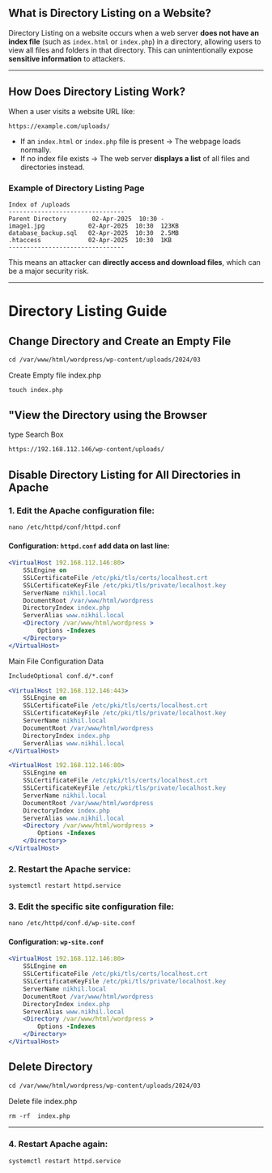 ## **What is Directory Listing on a Website?**  
Directory Listing on a website occurs when a web server **does not have an index file** (such as `index.html` or `index.php`) in a directory, allowing users to view all files and folders in that directory. This can unintentionally expose **sensitive information** to attackers.  

---

## **How Does Directory Listing Work?**  
When a user visits a website URL like:  
```
https://example.com/uploads/
```
- If an `index.html` or `index.php` file is present → The webpage loads normally.  
- If no index file exists → The web server **displays a list** of all files and directories instead.  

### **Example of Directory Listing Page**
```
Index of /uploads
--------------------------------
Parent Directory       02-Apr-2025  10:30 -
image1.jpg            02-Apr-2025  10:30  123KB
database_backup.sql   02-Apr-2025  10:30  2.5MB
.htaccess             02-Apr-2025  10:30  1KB
--------------------------------
```
This means an attacker can **directly access and download files**, which can be a major security risk.

---

# Directory Listing Guide

## Change Directory and Create an Empty File
```apache
cd /var/www/html/wordpress/wp-content/uploads/2024/03
```
Create Empty file index.php
```apache
touch index.php
```
## "View the Directory using the Browser
type Search Box
```apache
https://192.168.112.146/wp-content/uploads/
```


## Disable Directory Listing for All Directories in Apache

### 1. Edit the Apache configuration file:
```apache
nano /etc/httpd/conf/httpd.conf
```

#### Configuration: `httpd.conf` add data on last line:
```apache
<VirtualHost 192.168.112.146:80>
    SSLEngine on
    SSLCertificateFile /etc/pki/tls/certs/localhost.crt
    SSLCertificateKeyFile /etc/pki/tls/private/localhost.key
    ServerName nikhil.local
    DocumentRoot /var/www/html/wordpress
    DirectoryIndex index.php
    ServerAlias www.nikhil.local
    <Directory /var/www/html/wordpress >
        Options -Indexes
    </Directory>
</VirtualHost>
```

Main File Configuration Data

```apache
IncludeOptional conf.d/*.conf

<VirtualHost 192.168.112.146:443>
    SSLEngine on
    SSLCertificateFile /etc/pki/tls/certs/localhost.crt
    SSLCertificateKeyFile /etc/pki/tls/private/localhost.key
    ServerName nikhil.local
    DocumentRoot /var/www/html/wordpress
    DirectoryIndex index.php
    ServerAlias www.nikhil.local
</VirtualHost>

<VirtualHost 192.168.112.146:80>
    SSLEngine on
    SSLCertificateFile /etc/pki/tls/certs/localhost.crt
    SSLCertificateKeyFile /etc/pki/tls/private/localhost.key
    ServerName nikhil.local
    DocumentRoot /var/www/html/wordpress
    DirectoryIndex index.php
    ServerAlias www.nikhil.local
    <Directory /var/www/html/wordpress >
        Options -Indexes
    </Directory>
</VirtualHost>

```

### 2. Restart the Apache service:
```apache
systemctl restart httpd.service
```

### 3. Edit the specific site configuration file:
```apache
nano /etc/httpd/conf.d/wp-site.conf
```

#### Configuration: `wp-site.conf`
```apache
<VirtualHost 192.168.112.146:80>
    SSLEngine on
    SSLCertificateFile /etc/pki/tls/certs/localhost.crt
    SSLCertificateKeyFile /etc/pki/tls/private/localhost.key
    ServerName nikhil.local
    DocumentRoot /var/www/html/wordpress
    DirectoryIndex index.php
    ServerAlias www.nikhil.local
    <Directory /var/www/html/wordpress >
        Options -Indexes
    </Directory>
</VirtualHost>
```

## Delete Directory 
```apache
cd /var/www/html/wordpress/wp-content/uploads/2024/03
```
Delete file index.php
```apache
rm -rf  index.php
```
---
### 4. Restart Apache again:
```apache
systemctl restart httpd.service
```
